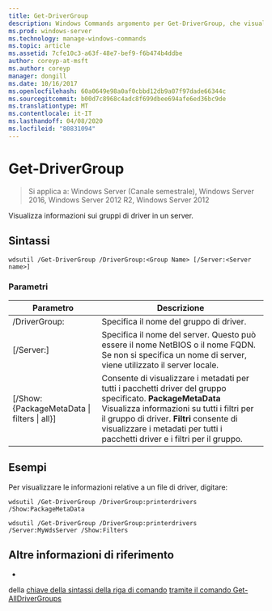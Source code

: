 ```yaml
---
title: Get-DriverGroup
description: Windows Commands argomento per Get-DriverGroup, che visualizza informazioni sui gruppi di driver in un server.
ms.prod: windows-server
ms.technology: manage-windows-commands
ms.topic: article
ms.assetid: 7cfe10c3-a63f-48e7-bef9-f6b474b4ddbe
author: coreyp-at-msft
ms.author: coreyp
manager: dongill
ms.date: 10/16/2017
ms.openlocfilehash: 60a0649e98a0af0cbbd12db9a07f97dade66344c
ms.sourcegitcommit: b00d7c8968c4adc8f699dbee694afe6ed36bc9de
ms.translationtype: MT
ms.contentlocale: it-IT
ms.lasthandoff: 04/08/2020
ms.locfileid: "80831094"
---
```

# <a name="get-drivergroup"></a>Get-DriverGroup

>Si applica a: Windows Server (Canale semestrale), Windows Server 2016, Windows Server 2012 R2, Windows Server 2012

Visualizza informazioni sui gruppi di driver in un server.

## <a name="syntax"></a>Sintassi
```
wdsutil /Get-DriverGroup /DriverGroup:<Group Name> [/Server:<Server name>]
```
### <a name="parameters"></a>Parametri
|Parametro|Descrizione|
|-------|--------|
|/DriverGroup:<Group Name>|Specifica il nome del gruppo di driver.|
|[/Server:<Server name>]|Specifica il nome del server. Questo può essere il nome NetBIOS o il nome FQDN.  Se non si specifica un nome di server, viene utilizzato il server locale.|
|[/Show: {PackageMetaData &#124; filters &#124; all}]|Consente di visualizzare i metadati per tutti i pacchetti driver del gruppo specificato. **PackageMetaData** Visualizza informazioni su tutti i filtri per il gruppo di driver. **Filtri** consente di visualizzare i metadati per tutti i pacchetti driver e i filtri per il gruppo.|
## <a name="examples"></a><a name=BKMK_examples></a>Esempi
Per visualizzare le informazioni relative a un file di driver, digitare:
```
wdsutil /Get-DriverGroup /DriverGroup:printerdrivers /Show:PackageMetaData
```
```
wdsutil /Get-DriverGroup /DriverGroup:printerdrivers /Server:MyWdsServer /Show:Filters
```
## <a name="additional-references"></a>Altre informazioni di riferimento
- 
della [chiave della sintassi della riga di comando](command-line-syntax-key.md) [tramite il comando Get-AllDriverGroups](using-the-get-alldrivergroups-command.md)
